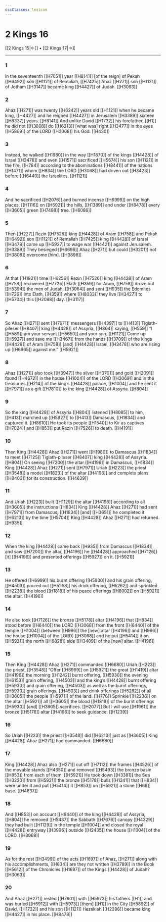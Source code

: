 ```yaml
---
cssClasses: lexicon
---
```


# 2 Kings 16

[[2 Kings 15|←]] • [[2 Kings 17|→]]

---

### 1
In the seventeenth [[H7651]] year [[H8141]] [of the reign] of Pekah [[H6492]] son [[H1121]] of Remaliah, [[H7425]] Ahaz [[H271]] son [[H1121]] of Jotham [[H3147]] became king [[H4427]] of Judah. [[H3063]]

### 2
Ahaz [[H271]] was twenty [[H6242]] years old [[H1121]] when he became king, [[H4427]] and he reigned [[H4427]] in Jerusalem [[H3389]] sixteen [[H8337]] years. [[H8141]] And unlike David [[H1732]] his forefather, [[H1]] he did not [[H3808]] do [[H6213]] [what was] right [[H3477]] in the eyes [[H5869]] of the LORD [[H3068]] his God. [[H430]]

### 3
Instead, he walked [[H1980]] in the way [[H1870]] of the kings [[H4428]] of Israel [[H3478]] and even [[H1571]] sacrificed [[H5674]] his son [[H1121]] in the fire, [[H784]] according to the abominations [[H8441]] of the nations [[H1471]] whom [[H834]] the LORD [[H3068]] had driven out [[H3423]] before [[H6440]] the Israelites. [[H1121]]

### 4
And he sacrificed [[H2076]] and burned incense [[H6999]] on the high places, [[H1116]] on [[H5921]] the hills, [[H1389]] and under [[H8478]] every [[H3605]] green [[H7488]] tree. [[H6086]]

### 5
Then [[H227]] Rezin [[H7526]] king [[H4428]] of Aram [[H758]] and Pekah [[H6492]] son [[H1121]] of Remaliah [[H7425]] king [[H4428]] of Israel [[H3478]] came up [[H5927]] to wage war [[H4421]] against Jerusalem. [[H3389]] They besieged [[H6696]] Ahaz [[H271]] but could [[H3201]] not [[H3808]] overcome [him]. [[H3898]]

### 6
At that [[H1931]] time [[H6256]] Rezin [[H7526]] king [[H4428]] of Aram [[H758]] recovered [[H7725]] Elath [[H359]] for Aram, [[H758]] drove out [[H5394]] the men of Judah, [[H3064]] and sent [[H935]] the Edomites [[H726]] into Elath, [[H359]] where [[H8033]] they live [[H3427]] to [[H5704]] this [[H2088]] day. [[H3117]]

### 7
So Ahaz [[H271]] sent [[H7971]] messengers [[H4397]] to [[H413]] Tiglath-pileser [[H8407]] king [[H4428]] of Assyria, [[H804]] saying, [[H559]] “I [[H589]] am your servant [[H5650]] and your son. [[H1121]] Come up [[H5927]] and save me [[H3467]] from the hands [[H3709]] of the kings [[H4428]] of Aram [[H758]] [and] [[H4428]] Israel, [[H3478]] who are rising up [[H6965]] against me.” [[H5921]]

### 8
Ahaz [[H271]] also took [[H3947]] the silver [[H3701]] and gold [[H2091]] found [[H4672]] in the house [[H1004]] of the LORD [[H3069]] and in the treasuries [[H214]] of the king’s [[H4428]] palace, [[H1004]] and he sent it [[H7971]] as a gift [[H7810]] to the king [[H4428]] of Assyria. [[H804]]

### 9
So the king [[H4428]] of Assyria [[H804]] listened [[H8085]] to him, [[H413]] marched up [[H5927]] to [[H413]] Damascus, [[H1834]] and captured it. [[H8610]] He took its people [[H1540]] to Kir as captives [[H7024]] and [[H853]] put Rezin [[H7526]] to death. [[H4191]]

### 10
Then King [[H4428]] Ahaz [[H271]] went [[H1980]] to Damascus [[H1834]] to meet [[H7125]] Tiglath-pileser [[H8407]] king [[H4428]] of Assyria. [[H804]] On seeing [[H7200]] the altar [[H4196]] in Damascus, [[H1834]] King [[H4428]] Ahaz [[H271]] sent [[H7971]] Uriah [[H223]] the priest [[H3548]] a model [[H1823]] of the altar [[H4196]] and complete plans [[H8403]] for its construction. [[H4639]]

### 11
And Uriah [[H223]] built [[H1129]] the altar [[H4196]] according to all [[H3605]] the instructions [[H834]] King [[H4428]] Ahaz [[H271]] had sent [[H7971]] from Damascus, [[H1834]] [and] [[H3651]] he completed it [[H6213]] by the time [[H5704]] King [[H4428]] Ahaz [[H271]] had returned. [[H935]]

### 12
When the king [[H4428]] came back [[H935]] from Damascus [[H1834]] and saw [[H7200]] the altar, [[H4196]] he [[H4428]] approached [[H7126]] [it] [[H4196]] and presented offerings [[H5927]] on it. [[H5921]]

### 13
He offered [[H6999]] his burnt offering [[H5930]] and his grain offering, [[H4503]] poured out [[H5258]] his drink offering, [[H5262]] and sprinkled [[H2236]] the blood [[H1818]] of his peace offerings [[H8002]] on [[H5921]] the altar. [[H4196]]

### 14
He also took [[H7126]] the bronze [[H5178]] altar [[H4196]] that [[H834]] stood before [[H6440]] the LORD [[H3068]] from the front [[H6440]] of the temple [[H1004]] (between [[H996]] the [new] altar [[H4196]] and [[H996]] the house [[H1004]] of the LORD) [[H3068]] and he put [[H5414]] it on [[H5921]] the north [[H6828]] side [[H3409]] of the [new] altar. [[H4196]]

### 15
Then King [[H4428]] Ahaz [[H271]] commanded [[H6680]] Uriah [[H223]] the priest, [[H3548]] “Offer [[H6999]] on [[H5921]] the great [[H1419]] altar [[H4196]] the morning [[H1242]] burnt offering, [[H5930]] the evening [[H6153]] grain offering, [[H4503]] and the king’s [[H4428]] burnt offering [[H5930]] and grain offering, [[H4503]] as well as the burnt offerings, [[H5930]] grain offerings, [[H4503]] and drink offerings [[H5262]] of all [[H3605]] the people [[H5971]] of the land. [[H776]] Sprinkle [[H2236]] on the altar [[H5921]] all [[H3605]] the blood [[H1818]] of the burnt offerings [[H5930]] [and] [[H3605]] sacrifices. [[H2077]] But I will use [[H1961]] the bronze [[H5178]] altar [[H4196]] to seek guidance. [[H1239]]

### 16
So Uriah [[H223]] the priest [[H3548]] did [[H6213]] just as [[H3605]] King [[H4428]] Ahaz [[H271]] had commanded. [[H6680]]

### 17
King [[H4428]] Ahaz also [[H271]] cut off [[H7112]] the frames [[H4526]] of the movable stands [[H4350]] and removed [[H5493]] the bronze basin [[H853]] from each of them. [[H5921]] He took down [[H3381]] the Sea [[H3220]] from [[H5921]] the bronze [[H5178]] bulls [[H1241]] that [[H834]] were under it  and put [[H5414]] it [[H853]] on [[H5921]] a stone [[H68]] base. [[H4837]]

### 18
And [[H853]] on account [[H6440]] of the king [[H4428]] of Assyria, [[H804]] he removed [[H5437]] the Sabbath [[H7676]] canopy [[H4329]] they had built [[H1129]] in the temple [[H1004]] and closed the royal [[H4428]] entryway [[H3996]] outside [[H2435]] the house [[H1004]] of the LORD. [[H3068]]

### 19
As for the rest [[H3499]] of the acts [[H1697]] of Ahaz, [[H271]] along with his accomplishments, [[H834]] are they not written [[H3789]] in the Book [[H5612]] of the Chronicles [[H1697]] of the Kings [[H4428]] of Judah? [[H3063]]

### 20
And Ahaz [[H271]] rested [[H7901]] with [[H5973]] his fathers [[H1]] and was buried [[H6912]] with [[H5973]] [them] [[H1]] in the City [[H5892]] of David, [[H1732]] and his son [[H1121]] Hezekiah [[H2396]] became king [[H4427]] in his place. [[H8478]]

